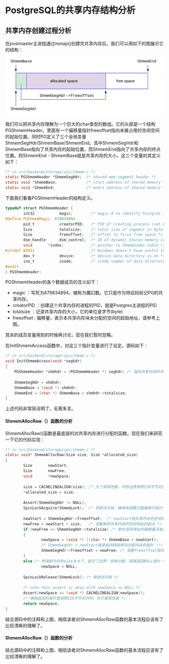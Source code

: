 # PostgreSQL的共享内存结构分析


## 共享内存创建过程分析

在postmaster主进程通过mmap()创建完共享内存后，我们可以用如下的图展示它的结构：

![](d0016.svg)

我们可以把共享内存理解为一个巨大的char类型的数组。它的头部是一个结构PGShmemHeader。里面有一个偏移量指针freeoffset指向未被占用的空闲空间的起始位置。同时PG定义了三个全局变量ShmemSegHdr/ShmemBase/ShmemEnd。其中ShmemSegHdr和ShmemBase指向了共享内存的起始位置，而ShmemEnd指向了共享内存的终点位置。则ShmemEnd - ShmemBase就是共享内存的大小。这三个变量的其定义如下：
```C
/* in src/backend/storage/ipc/shmem.c */
static PGShmemHeader *ShmemSegHdr;  /* shared mem segment header */
static void *ShmemBase;             /* start address of shared memory */
static void *ShmemEnd;              /* end+1 address of shared memory */
```
下面我们看看PGShmemHeader的结构定义。
```C
typedef struct PGShmemHeader {
        int32           magic;        /* magic # to identify Postgres segments */
#define PGShmemMagic  679834894
        pid_t           creatorPID;   /* PID of creating process (set but unread) */
        Size            totalsize;    /* total size of segment in byte */
        Size            freeoffset;   /* offset to first free space */
        dsm_handle      dsm_control;  /* ID of dynamic shared memory control seg */
        void       *index;            /* pointer to ShmemIndex table */
#ifndef WIN32                         /* Windows doesn't have useful inode#s */
        dev_t           device;       /* device data directory is on */
        ino_t           inode;        /* inode number of data directory */
#endif
} PGShmemHeader;
```
PGShmemHeader的各个数据成员的含义如下：
- magic       ：写死为679834894，被称为魔幻数。它只是作为特征码标记PG的共享内存。
- creatorPID  ：创建这个共享内存的进程的PID，就是Postgres主进程的PID
- totalsize   ：记录共享内存的大小，它的单位是字节(byte)
- freeoffset  : 偏移量，表示本共享内存块未分配的空间的起始地址，请参考上图。

其余的成员变量用到的时候再讨论，现在我们暂时忽略。

在InitShmemAccess函数中，对这三个指针变量进行了设定。源码如下：

```C
/* in src/backend/storage/ipc/shmem.c */
void InitShmemAccess(void *seghdr)
{
    PGShmemHeader *shmhdr = (PGShmemHeader *) seghdr; /* 指向共享内存的开始 */

    ShmemSegHdr = shmhdr;
    ShmemBase = (void *) shmhdr;
    ShmemEnd = (char *) ShmemBase + shmhdr->totalsize;
}
```

上述代码非常简洁明了，无需多言。

#### ShmemAllocRaw（）函数的分析

ShmemAllocRaw()函数是最底层的对共享内存进行分配的函数。现在我们来研究一下它的代码实现：
```C
/* in src/backend/storage/ipc/shmem.c */
static void* ShmemAllocRaw(Size size, Size *allocated_size)
{
        Size       newStart;
        Size       newFree;
        void       *newSpace;

        size = CACHELINEALIGN(size); /* 为了提高性能，内存边界按照128字节对齐 */
        *allocated_size = size;     
        
        Assert(ShmemSegHdr != NULL);
        SpinLockAcquire(ShmemLock);  /* 获取访问锁，确保本函数只能被串行执行 */

        newStart = ShmemSegHdr->freeoffset;  /* newStart是共享内存的空闲地址的起点 */
        newFree = newStart + size;   /* 调整新的共享内存的空闲地址的起点 */
        if (newFree <= ShmemSegHdr->totalsize) /* 新的空闲地址的偏移量没有超过整个共享内存的大小，就OK*/
        {
                newSpace = (void *) ((char *) ShmemBase + newStart);  
                /* ShmemSegHdr + newStart就是指向刚刚成功分配内存的指针 !!! */
                ShmemSegHdr->freeoffset = newFree; /* 调整freeoffset指向新的空闲地址的偏移量 */
        }
        else /* 申请新内存的size太大了，超过了边界，拒绝分配，直接返回NULL指针 */
                newSpace = NULL;

        SpinLockRelease(ShmemLock); /* 释放访问锁 */

        /* note this assert is okay with newSpace == NULL */
        Assert(newSpace == (void *) CACHELINEALIGN(newSpace)); 
        /* 确保返回的指针是按照128字节对齐的，利于提高性能 */
        return newSpace; 
}
```
结合源码中的注释和上图，相信读者对ShmemAllocRaw函数的基本流程应该有了比较清晰的理解了。

#### ShmemAllocRaw（）函数的分析

结合源码中的注释和上图，相信读者对ShmemAllocRaw函数的基本流程应该有了比较清晰的理解了。


